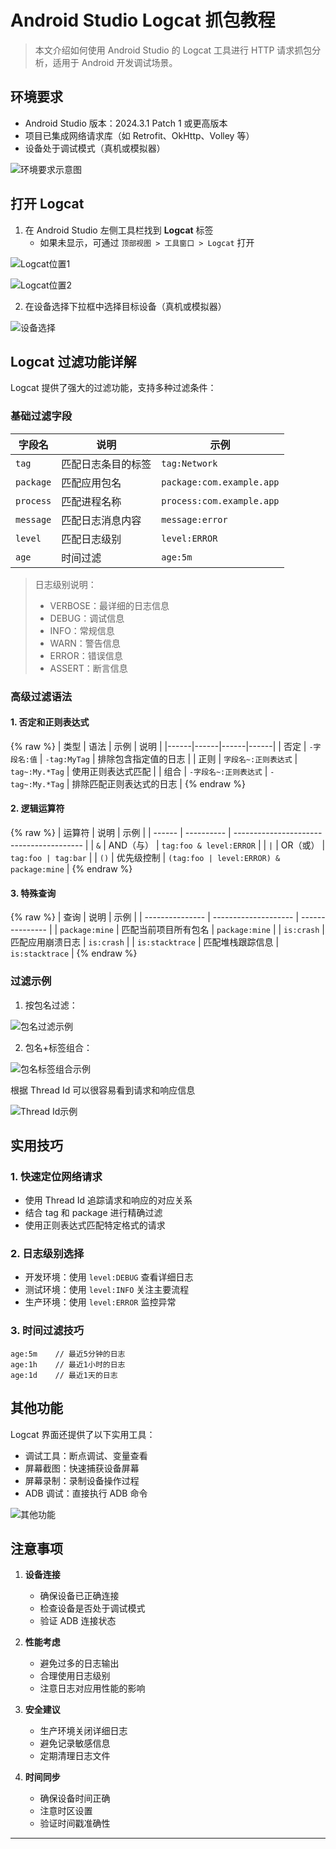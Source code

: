 # Android Studio Logcat 抓包教程

> 本文介绍如何使用 Android Studio 的 Logcat 工具进行 HTTP 请求抓包分析，适用于 Android 开发调试场景。

## 环境要求

- Android Studio 版本：2024.3.1 Patch 1 或更高版本
- 项目已集成网络请求库（如 Retrofit、OkHttp、Volley 等）
- 设备处于调试模式（真机或模拟器）

![环境要求示意图](/assets/img/2025-05-24/image-20250524164013318.png)

## 打开 Logcat

1. 在 Android Studio 左侧工具栏找到 **Logcat** 标签
   - 如果未显示，可通过 `顶部视图 > 工具窗口 > Logcat` 打开

![Logcat位置1](/assets/img/2025-05-24/image-20250524164516027.png)

![Logcat位置2](/assets/img/2025-05-24/image-20250524164655551.png)

2. 在设备选择下拉框中选择目标设备（真机或模拟器）

![设备选择](/assets/img/2025-05-24/image-20250524165252982.png)

## Logcat 过滤功能详解

Logcat 提供了强大的过滤功能，支持多种过滤条件：

### 基础过滤字段

| 字段名 | 说明 | 示例 |
|--------|------|------|
| `tag` | 匹配日志条目的标签 | `tag:Network` |
| `package` | 匹配应用包名 | `package:com.example.app` |
| `process` | 匹配进程名称 | `process:com.example.app` |
| `message` | 匹配日志消息内容 | `message:error` |
| `level` | 匹配日志级别 | `level:ERROR` |
| `age` | 时间过滤 | `age:5m` |

> 日志级别说明：
> - VERBOSE：最详细的日志信息
> - DEBUG：调试信息
> - INFO：常规信息
> - WARN：警告信息
> - ERROR：错误信息
> - ASSERT：断言信息

### 高级过滤语法

#### 1. 否定和正则表达式
{% raw %}
| 类型 | 语法 | 示例 | 说明 |
|------|------|------|------|
| 否定 | `-字段名:值` | `-tag:MyTag` | 排除包含指定值的日志 |
| 正则 | `字段名~:正则表达式` | `tag~:My.*Tag` | 使用正则表达式匹配 |
| 组合 | `-字段名~:正则表达式` | `-tag~:My.*Tag` | 排除匹配正则表达式的日志 |
{% endraw %}

#### 2. 逻辑运算符
{% raw %}
| 运算符 | 说明       | 示例                                     |
| ------ | ---------- | ---------------------------------------- |
| `&`    | AND（与）  | `tag:foo & level:ERROR`                  |
| `|`    | OR（或）   | `tag:foo | tag:bar`                      |
| `()`   | 优先级控制 | `(tag:foo | level:ERROR) & package:mine` |
{% endraw %}

#### 3. 特殊查询
{% raw %}
| 查询            | 说明                 | 示例            |
| --------------- | -------------------- | --------------- |
| `package:mine`  | 匹配当前项目所有包名 | `package:mine`  |
| `is:crash`      | 匹配应用崩溃日志     | `is:crash`      |
| `is:stacktrace` | 匹配堆栈跟踪信息     | `is:stacktrace` |
{% endraw %}

### 过滤示例

1. 按包名过滤：

![包名过滤示例](/assets/img/2025-05-24/image-20250524173303414.png)

2. 包名+标签组合：

![包名标签组合示例](/assets/img/2025-05-24/image-20250524173904217.png)

根据 Thread Id 可以很容易看到请求和响应信息

![Thread Id示例](/assets/img/2025-05-24/image-20250524172232869.png)

## 实用技巧

### 1. 快速定位网络请求
- 使用 Thread Id 追踪请求和响应的对应关系
- 结合 tag 和 package 进行精确过滤
- 使用正则表达式匹配特定格式的请求

### 2. 日志级别选择
- 开发环境：使用 `level:DEBUG` 查看详细日志
- 测试环境：使用 `level:INFO` 关注主要流程
- 生产环境：使用 `level:ERROR` 监控异常

### 3. 时间过滤技巧
```
age:5m    // 最近5分钟的日志
age:1h    // 最近1小时的日志
age:1d    // 最近1天的日志
```

## 其他功能

Logcat 界面还提供了以下实用工具：
- 调试工具：断点调试、变量查看
- 屏幕截图：快速捕获设备屏幕
- 屏幕录制：录制设备操作过程
- ADB 调试：直接执行 ADB 命令

![其他功能](/assets/img/2025-05-24/image-20250524174620348.png)

## 注意事项

1. **设备连接**
   - 确保设备已正确连接
   - 检查设备是否处于调试模式
   - 验证 ADB 连接状态

2. **性能考虑**
   - 避免过多的日志输出
   - 合理使用日志级别
   - 注意日志对应用性能的影响

3. **安全建议**
   - 生产环境关闭详细日志
   - 避免记录敏感信息
   - 定期清理日志文件

4. **时间同步**
   - 确保设备时间正确
   - 注意时区设置
   - 验证时间戳准确性

---

